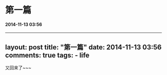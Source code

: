 # 第一篇
#### 2014-11-13 03:56
---
layout: post
title: "第一篇"
date: 2014-11-13 03:56
comments: true
tags:
	- life
---


又回来了~~~